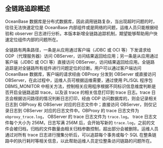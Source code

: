## 全链路追踪概述

OceanBase 数据库是分布式数据库，因此调用链路复杂，当出现超时问题的时，往往无法快速定位是 OceanBase 内部组件或是网络的问题，运维人员只能根据经验和 observer 日志进行分析。本版本新增全链路追踪机制，期望能够帮助用户快速定位组件内部的问题所在。

全链路有两条路径，一条是从应用通过客户端（JDBC 或 OCI 等）下发请求给 ODP（代理服务器）访问 OBServer，访问结果返回给应用；另一条是从应用通过客户端（JDBC 或 OCI 等）直接访问 OBServer，访问结果返回给应用。全链路追踪是对全链路所有组件进行问题定位的诊断。用户可以通过客户端访问 OceanBase 数据库，客户端的请求经由 OBProxy 分发到 OBServer 或直接访问 OBServer，在此过程中，运维人员可根据运维需要，通过使用 PL/SQL 程序包 DBMS_MONITOR 中相关方法，控制相关应用程序根据不同标识信息维度判断是否开启全链路追踪 trace，以及该 trace 的相关信息打印到 trace 日志。trace 日志会根据访问路径的情况判断日志打印，经由 ODP 访问数据库的，则会记录相关日志到 OBProxy 和 OBServer 对应的日志文件中；直接访问 OBServer，则仅记录日志到 OBServer 对应的日志文件中。OBProxy 的 trace 日志文件为 `obproxy_trace.log`， OBServer 的 trace 日志文件为 `trace.log`。 trace 日志文件每个大小为 256M，日志写满 256M 后，会开始写新的 `trace.log`，之前的文件会被归档，归档的文件数量由相关归档参数控制，超出部分会被删除。运维人员通过对所有 trace 日志进行搜集分析后，可以追踪每个事务或每个 SQL 在整条链路中的执行耗时等相关信息，以此帮助运维人员定位整条访问链路的问题所在。
